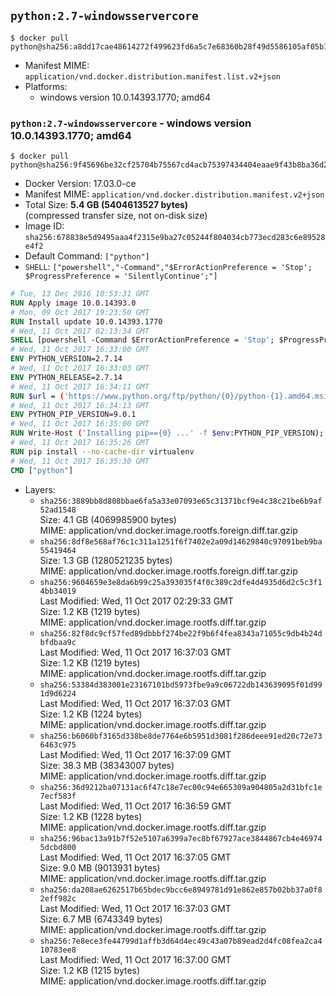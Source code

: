 ## `python:2.7-windowsservercore`

```console
$ docker pull python@sha256:a8dd17cae48614272f499623fd6a5c7e68360b28f49d5586105af05b1efcf56a
```

-	Manifest MIME: `application/vnd.docker.distribution.manifest.list.v2+json`
-	Platforms:
	-	windows version 10.0.14393.1770; amd64

### `python:2.7-windowsservercore` - windows version 10.0.14393.1770; amd64

```console
$ docker pull python@sha256:9f45696be32cf25704b75567cd4acb75397434404eaae9f43b8ba36d23b8955b
```

-	Docker Version: 17.03.0-ce
-	Manifest MIME: `application/vnd.docker.distribution.manifest.v2+json`
-	Total Size: **5.4 GB (5404613527 bytes)**  
	(compressed transfer size, not on-disk size)
-	Image ID: `sha256:678838e5d9495aaa4f2315e9ba27c05244f804034cb773ecd283c6e89528e4f2`
-	Default Command: `["python"]`
-	`SHELL`: `["powershell","-Command","$ErrorActionPreference = 'Stop'; $ProgressPreference = 'SilentlyContinue';"]`

```dockerfile
# Tue, 13 Dec 2016 10:53:31 GMT
RUN Apply image 10.0.14393.0
# Mon, 09 Oct 2017 19:23:50 GMT
RUN Install update 10.0.14393.1770
# Wed, 11 Oct 2017 02:13:34 GMT
SHELL [powershell -Command $ErrorActionPreference = 'Stop'; $ProgressPreference = 'SilentlyContinue';]
# Wed, 11 Oct 2017 16:33:00 GMT
ENV PYTHON_VERSION=2.7.14
# Wed, 11 Oct 2017 16:33:03 GMT
ENV PYTHON_RELEASE=2.7.14
# Wed, 11 Oct 2017 16:34:11 GMT
RUN $url = ('https://www.python.org/ftp/python/{0}/python-{1}.amd64.msi' -f $env:PYTHON_RELEASE, $env:PYTHON_VERSION); 	Write-Host ('Downloading {0} ...' -f $url); 	Invoke-WebRequest -Uri $url -OutFile 'python.msi'; 		Write-Host 'Installing ...'; 	Start-Process msiexec -Wait 		-ArgumentList @( 			'/i', 			'python.msi', 			'/quiet', 			'/qn', 			'TARGETDIR=C:\Python', 			'ALLUSERS=1', 			'ADDLOCAL=DefaultFeature,Extensions,TclTk,Tools,PrependPath' 		); 		$env:PATH = [Environment]::GetEnvironmentVariable('PATH', [EnvironmentVariableTarget]::Machine); 		Write-Host 'Verifying install ...'; 	Write-Host '  python --version'; python --version; 		Write-Host 'Removing ...'; 	Remove-Item python.msi -Force; 		Write-Host 'Complete.';
# Wed, 11 Oct 2017 16:34:13 GMT
ENV PYTHON_PIP_VERSION=9.0.1
# Wed, 11 Oct 2017 16:35:00 GMT
RUN Write-Host ('Installing pip=={0} ...' -f $env:PYTHON_PIP_VERSION); 	[Net.ServicePointManager]::SecurityProtocol = [Net.SecurityProtocolType]::Tls12; 	Invoke-WebRequest -Uri 'https://bootstrap.pypa.io/get-pip.py' -OutFile 'get-pip.py'; 	python get-pip.py 		--disable-pip-version-check 		--no-cache-dir 		('pip=={0}' -f $env:PYTHON_PIP_VERSION) 	; 	Remove-Item get-pip.py -Force; 		Write-Host 'Verifying pip install ...'; 	pip --version; 		Write-Host 'Complete.';
# Wed, 11 Oct 2017 16:35:26 GMT
RUN pip install --no-cache-dir virtualenv
# Wed, 11 Oct 2017 16:35:30 GMT
CMD ["python"]
```

-	Layers:
	-	`sha256:3889bb8d808bbae6fa5a33e07093e65c31371bcf9e4c38c21be6b9af52ad1548`  
		Size: 4.1 GB (4069985900 bytes)  
		MIME: application/vnd.docker.image.rootfs.foreign.diff.tar.gzip
	-	`sha256:8df8e568af76c1c311a1251f6f7402e2a09d14629840c97091beb9ba55419464`  
		Size: 1.3 GB (1280521235 bytes)  
		MIME: application/vnd.docker.image.rootfs.foreign.diff.tar.gzip
	-	`sha256:9604659e3e8da6b99c25a393035f4f0c389c2dfe4d4935d6d2c5c3f14bb34019`  
		Last Modified: Wed, 11 Oct 2017 02:29:33 GMT  
		Size: 1.2 KB (1219 bytes)  
		MIME: application/vnd.docker.image.rootfs.diff.tar.gzip
	-	`sha256:82f8dc9cf57fed89dbbbf274be22f9b6f4fea8343a71055c9db4b24dbfdbaa9c`  
		Last Modified: Wed, 11 Oct 2017 16:37:03 GMT  
		Size: 1.2 KB (1219 bytes)  
		MIME: application/vnd.docker.image.rootfs.diff.tar.gzip
	-	`sha256:53384d383001e23167101bd5973fbe9a9c06722db143639095f01d991d9d6224`  
		Last Modified: Wed, 11 Oct 2017 16:37:03 GMT  
		Size: 1.2 KB (1224 bytes)  
		MIME: application/vnd.docker.image.rootfs.diff.tar.gzip
	-	`sha256:b6060bf3165d338be8de7764e6b5951d3081f286deee91ed20c72e736463c975`  
		Last Modified: Wed, 11 Oct 2017 16:37:09 GMT  
		Size: 38.3 MB (38343007 bytes)  
		MIME: application/vnd.docker.image.rootfs.diff.tar.gzip
	-	`sha256:36d9212ba07131ac6f47c18e7ec00c94e665309a904805a2d31bfc1e7ecf583f`  
		Last Modified: Wed, 11 Oct 2017 16:36:59 GMT  
		Size: 1.2 KB (1228 bytes)  
		MIME: application/vnd.docker.image.rootfs.diff.tar.gzip
	-	`sha256:96bac13a91b7f52e5107a6399a7ec8bf67927ace3844867cb4e469745dcbd800`  
		Last Modified: Wed, 11 Oct 2017 16:37:05 GMT  
		Size: 9.0 MB (9013931 bytes)  
		MIME: application/vnd.docker.image.rootfs.diff.tar.gzip
	-	`sha256:da208ae6262517b65bdec9bcc6e8949781d91e862e857b02bb37a0f82eff982c`  
		Last Modified: Wed, 11 Oct 2017 16:37:03 GMT  
		Size: 6.7 MB (6743349 bytes)  
		MIME: application/vnd.docker.image.rootfs.diff.tar.gzip
	-	`sha256:7e8ece3fe44799d1affb3d64d4ec49c43a07b89ead2d4fc08fea2ca410783ee8`  
		Last Modified: Wed, 11 Oct 2017 16:37:00 GMT  
		Size: 1.2 KB (1215 bytes)  
		MIME: application/vnd.docker.image.rootfs.diff.tar.gzip
